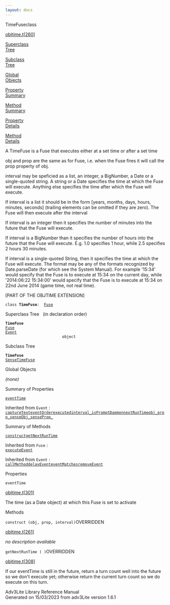 ```yaml
---
layout: docs
---
```

<span class="title">TimeFuse</span><span class="type">class</span>

[objtime.t](../file/objtime.t.html)\[[260](../source/objtime.t.html#260)\]

[Superclass  
Tree](#_SuperClassTree_)

[Subclass  
Tree](#_SubClassTree_)

[Global  
Objects](#_ObjectSummary_)

[Property  
Summary](#_PropSummary_)

[Method  
Summary](#_MethodSummary_)

[Property  
Details](#_Properties_)

[Method  
Details](#_Methods_)



A TimeFuse is a Fuse that executes either at a set time or after a set
time

obj and prop are the same as for Fuse, i.e. when the Fuse fires it will
call the prop property of obj.

interval may be speficied as a list, an integer, a BigNumber, a Date or
a single-quoted string. A string or a Date specifies the time at which
the Fuse will execute. Anything else specifies the time after which the
Fuse will execute.

If interval is a list it should be in the form \[years, months, days,
hours, minutes, seconds\] (trailing elements can be omitted if they are
zero). The Fuse will then execute after the interval

If interval is an integer then it specifies the number of minutes into
the future that the Fuse will execute.

If interval is a BigNumber than it specifies the number of hours into
the future that the Fuse will execute. E.g. 1.0 specifies 1 hour, while
2.5 specifies 2 hours 30 minutes.

If interval is a single-quoted String, then it specifies the time at
which the Fuse will execute. The format may be any of the formats
recognized by Date.parseDate (for which see the System Manual). For
example '15:34' would specify that the Fuse is to execute at 15:34 on
the current day, while '2014:06:22 15:34:00' would specify that the Fuse
is to execute at 15:34 on 22nd June 2014 (game time, not real time).

\[PART OF THE OBJTIME EXTENSION\]

`class `**`TimeFuse`**` :   `[`Fuse`](../object/Fuse.html)



<span id="_SuperClassTree_"></span>



<span class="hdln">Superclass Tree</span>   (in declaration order)



**`TimeFuse`**  
[`Fuse`](../object/Fuse.html)  
[`Event`](../object/Event.html)  
`                         object`  
<span id="_SubClassTree_"></span>



<span class="hdln">Subclass Tree</span>  



**`TimeFuse`**  
[`SenseTimeFuse`](../object/SenseTimeFuse.html)  
<span id="_ObjectSummary_"></span>



<span class="hdln">Global Objects</span>  



*(none)* <span id="_PropSummary_"></span>



<span class="hdln">Summary of Properties</span>  



[`eventTime`](#eventTime)



Inherited from `Event` :  
[`captureText`](../object/Event.html#captureText)[`eventOrder`](../object/Event.html#eventOrder)[`executed`](../object/Event.html#executed)[`interval_`](../object/Event.html#interval_)[`isPromptDaemon`](../object/Event.html#isPromptDaemon)[`nextRunTime`](../object/Event.html#nextRunTime)[`obj_`](../object/Event.html#obj_)[`prop_`](../object/Event.html#prop_)[`senseObj_`](../object/Event.html#senseObj_)[`senseProp_`](../object/Event.html#senseProp_)

<span id="_MethodSummary_"></span>



<span class="hdln">Summary of Methods</span>  



[`construct`](#construct)[`getNextRunTime`](#getNextRunTime)

Inherited from `Fuse` :  
[`executeEvent`](../object/Fuse.html#executeEvent)

Inherited from `Event` :  
[`callMethod`](../object/Event.html#callMethod)[`delayEvent`](../object/Event.html#delayEvent)[`eventMatches`](../object/Event.html#eventMatches)[`removeEvent`](../object/Event.html#removeEvent)

<span id="_Properties_"></span>



<span class="hdln">Properties</span>  



<span id="eventTime"></span>

`eventTime`

[objtime.t](../file/objtime.t.html)\[[301](../source/objtime.t.html#301)\]



The time (as a Date object) at which this Fuse is set to activate



<span id="_Methods_"></span>



<span class="hdln">Methods</span>  



<span id="construct"></span>

`construct (obj, prop, interval)`<span class="rem">OVERRIDDEN</span>

[objtime.t](../file/objtime.t.html)\[[261](../source/objtime.t.html#261)\]



*no description available*



<span id="getNextRunTime"></span>

`getNextRunTime ( )`<span class="rem">OVERRIDDEN</span>

[objtime.t](../file/objtime.t.html)\[[308](../source/objtime.t.html#308)\]



If our eventTime is still in the future, return a turn count well into
the future so we don't execute yet; otherwise return the current turn
count so we do execute on this turn.





Adv3Lite Library Reference Manual  
Generated on 15/03/2023 from adv3Lite version 1.6.1


